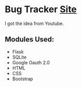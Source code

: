 # Bug Tracker [Site](https://rodrigo-bug-tracker.herokuapp.com/) 
I got the idea from Youtube.

## Modules Used:
- Flask
- SQLite
- Google Oauth 2.0
- HTML
- CSS
- Bootstrap
